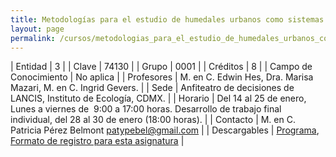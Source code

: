 ```yaml
---
title: Metodologías para el estudio de humedales urbanos como sistemas socio-ecológicos
layout: page
permalink: /cursos/metodologias_para_el_estudio_de_humedales_urbanos_como_sistemas_socio-ecologicos/
---
```




| Entidad | 3 |
| Clave | 74130 |
| Grupo | 0001 |
| Créditos | 8 |
| Campo de Conocimiento | No aplica |
| Profesores | M. en C. Edwin Hes, Dra. Marisa Mazari, M. en C. Ingrid Gevers. |
| Sede | Anfiteatro de decisiones de LANCIS, Instituto de Ecología, CDMX. |
| Horario | Del 14 al 25 de enero, Lunes a viernes de&nbsp; 9:00 a 17:00 horas. Desarrollo de trabajo final individual, del 28 al 30 de enero (18:00 horas). |
| Contacto |  M. en C. Patricia Pérez Belmont <patypebel@gmail.com> |
| Descargables | [Programa](/assets/docs/cursos/curso_humedales_urbanos_final_14dic2018.pdf), [Formato de registro para esta asignatura](/assets/docs/cursos/formato_registro_curso_humedales_sse__enero2019.docx) |

